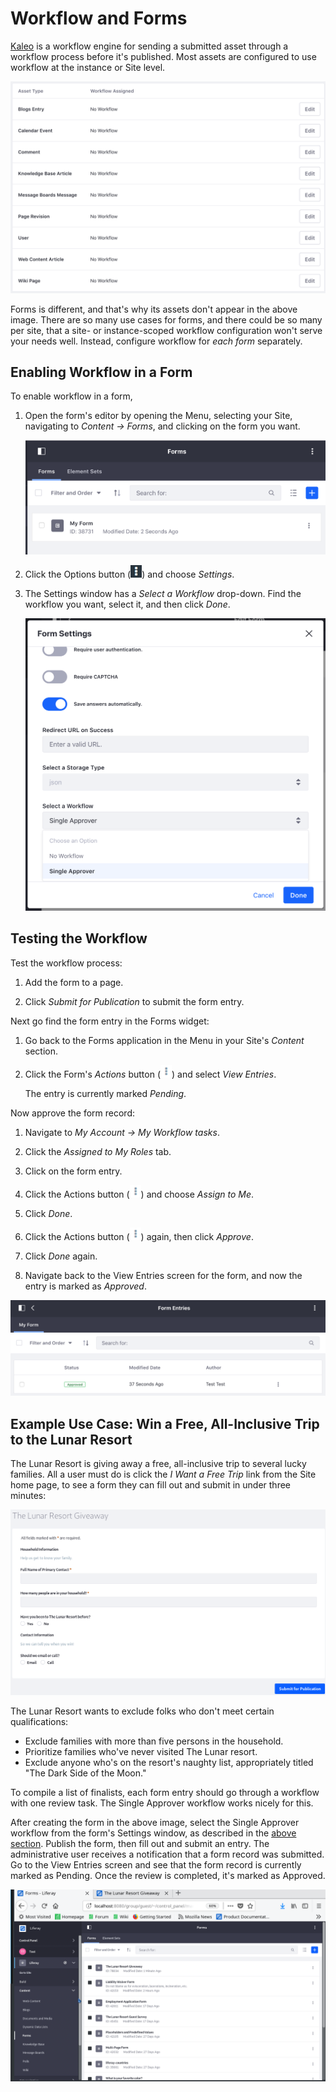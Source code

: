 # Workflow and Forms [](id=sending-form-entries-through-a-workflow)

[Kaleo](/discover/portal/-/knowledge_base/7-1/workflow)
is a workflow engine for sending a submitted asset through a workflow process
before it's published. Most assets are configured to use workflow at the
instance or Site level.

![Figure 1: Workflow is enabled in the Control Panel or in Site Administration for most @product@ assets.](../../images/workflow-configuration.png)

Forms is different, and that's why its assets don't appear in the above image.
There are so many use cases for forms, and there could be so many per site, that
a site- or instance-scoped workflow configuration won't serve your needs 
well. Instead, configure workflow for *each form* separately.

## Enabling Workflow in a Form [](id=enabling-workflow-in-a-form)

To enable workflow in a form, 

1.  Open the form's editor by opening the Menu, selecting your Site, navigating 
    to *Content  &rarr; Forms*, and clicking on the form you want.

    ![Figure 2: Navigate directly to a form to enable workflow.](../../images/forms-list.png)

2.  Click the Options button (![Options](../../images/icon-options.png)) and
    choose *Settings*.

3.  The Settings window has a *Select a Workflow* drop-down. Find the workflow
    you want, select it, and then click *Done*.

    ![Figure 3: Enable workflow for each form in its Settings window.](../../images/form-settings.png)

## Testing the Workflow [](id=testing-the-workflow)

Test the workflow process:

1.  Add the form to a page.

2.  Click *Submit for Publication* to submit the form entry.

Next go find the form entry in the Forms widget:

1.  Go back to the Forms application in the Menu in your Site's *Content* 
    section.

2.  Click the Form's *Actions* button 
    (![Actions](../../images/icon-actions.png)) and select *View Entries*.

    The entry is currently marked *Pending*.
 
Now approve the form record:

1.  Navigate to *My Account &rarr; My Workflow tasks*.

2.  Click the *Assigned to My Roles* tab.

3.  Click on the form entry.

4.  Click the Actions button (![Actions](../../images/icon-actions.png)) and
    choose *Assign to Me*.

5.  Click *Done*.

6.  Click the Actions button (![Actions](../../images/icon-actions.png)) again, 
    then click *Approve*.

7.  Click *Done* again.

8.  Navigate back to the View Entries screen for the form, and now the entry is
    marked as *Approved*. 

![Figure 4: Each entry's status is visible in the Forms application's Form Entries screen.](../../images/forms-view-entries-status.png)

## Example Use Case: Win a Free, All-Inclusive Trip to the Lunar Resort [](id=example-win-a-free-all-inclusive-trip-to-the-lunar-resort)

The Lunar Resort is giving away a free, all-inclusive trip to several lucky
families. All a user must do is click the *I Want a Free Trip* link from the
Site home page, to see a form they can fill out and submit in under three
minutes:

![Figure 5: The Lunar Resort Giveaway form is ready to be filled out.](../../images/forms-workflow-test.png)

The Lunar Resort wants to exclude folks who don't meet certain qualifications:

-   Exclude families with more than five persons in the household.
-   Prioritize families who've never visited The Lunar resort.
-   Exclude anyone who's on the resort's naughty list, appropriately titled "The
    Dark Side of the Moon."

To compile a list of finalists, each form entry should go through a workflow
with one review task. The Single Approver workflow works nicely for this.

After creating the form in the above image, select the Single Approver workflow
from the form's Settings window, as described in the
[above section](#enabling-workflow-in-a-form).
Publish the form, then fill out and submit an entry. The administrative user
receives a notification that a form record was submitted. Go to the View Entries
screen and see that the form record is currently marked as Pending. Once the
review is completed, it's marked as Approved.

![Figure 6: Assign a workflow to a form in several steps.](../../images/forms-workflow-test.gif)
